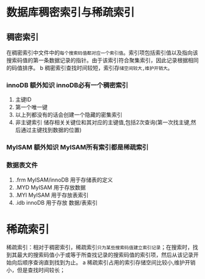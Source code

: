 # 数据库稠密索引与稀疏索引
## 稠密索引
在稠密索引中文件中的`每个搜索码值都对应一个索引值`。索引项包括索引值以及指向该搜索码值的第一条数据记录的指针。由于该索引符合聚集索引，因此记录根据相同的码值排序。
b    稠密索引查找时间较短，索引存`储空间较大,维护开销大`。
### innoDB 额外知识 innoDB必有一个稠密索引 
1.  主键ID
2.  第一个唯一键
3.  以上列都没有的话会创建一个隐藏的密集索引
4. 非主键索引 储存相关关键位和其对应的主键值,包括2次查询(第一次找主键,然后通过主键找到数据的位置)
### MyISAM 额外知识 MyISAM所有索引都是稀疏索引
### 数据表文件
1. .frm MyISAM/innoDB 用于存储表的定义
2. .MYD MyISAM 用于存放数据
3. .MYI MyISAM 用于存放表索引
4. .idb innoDB 用于存放 数据/表索引

# 稀疏索引
稀疏索引：相对于稠密索引，稀疏索引`只为某些搜索码值建立索引记录`；在搜索时，找到其最大的搜索码值小于或等于所查找记录的搜索码值的索引项，然后从该记录开始向后顺序查询直到找到为止。
a    稀疏索引占用的索引存储空间比较小,维护开销小，但是查找时间较长；